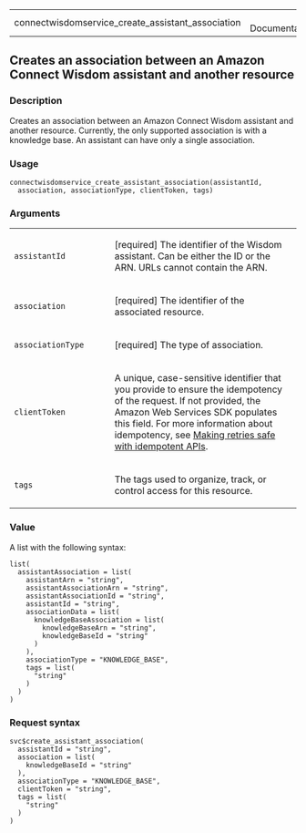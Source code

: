 <table style="width: 100%;">
<tbody>
<tr class="odd">
<td>connectwisdomservice_create_assistant_association</td>
<td style="text-align: right;">R Documentation</td>
</tr>
</tbody>
</table>

## Creates an association between an Amazon Connect Wisdom assistant and another resource

### Description

Creates an association between an Amazon Connect Wisdom assistant and
another resource. Currently, the only supported association is with a
knowledge base. An assistant can have only a single association.

### Usage

    connectwisdomservice_create_assistant_association(assistantId,
      association, associationType, clientToken, tags)

### Arguments

<table>
<colgroup>
<col style="width: 35%" />
<col style="width: 65%" />
</colgroup>
<tbody>
<tr class="odd">
<td><code
id="connectwisdomservice_create_assistant_association_:_assistantId">assistantId</code></td>
<td><p>[required] The identifier of the Wisdom assistant. Can be either
the ID or the ARN. URLs cannot contain the ARN.</p></td>
</tr>
<tr class="even">
<td><code
id="connectwisdomservice_create_assistant_association_:_association">association</code></td>
<td><p>[required] The identifier of the associated resource.</p></td>
</tr>
<tr class="odd">
<td><code
id="connectwisdomservice_create_assistant_association_:_associationType">associationType</code></td>
<td><p>[required] The type of association.</p></td>
</tr>
<tr class="even">
<td><code
id="connectwisdomservice_create_assistant_association_:_clientToken">clientToken</code></td>
<td><p>A unique, case-sensitive identifier that you provide to ensure
the idempotency of the request. If not provided, the Amazon Web Services
SDK populates this field. For more information about idempotency, see <a
href="https://aws.amazon.com/builders-library/making-retries-safe-with-idempotent-APIs/">Making
retries safe with idempotent APIs</a>.</p></td>
</tr>
<tr class="odd">
<td><code
id="connectwisdomservice_create_assistant_association_:_tags">tags</code></td>
<td><p>The tags used to organize, track, or control access for this
resource.</p></td>
</tr>
</tbody>
</table>

### Value

A list with the following syntax:

    list(
      assistantAssociation = list(
        assistantArn = "string",
        assistantAssociationArn = "string",
        assistantAssociationId = "string",
        assistantId = "string",
        associationData = list(
          knowledgeBaseAssociation = list(
            knowledgeBaseArn = "string",
            knowledgeBaseId = "string"
          )
        ),
        associationType = "KNOWLEDGE_BASE",
        tags = list(
          "string"
        )
      )
    )

### Request syntax

    svc$create_assistant_association(
      assistantId = "string",
      association = list(
        knowledgeBaseId = "string"
      ),
      associationType = "KNOWLEDGE_BASE",
      clientToken = "string",
      tags = list(
        "string"
      )
    )
